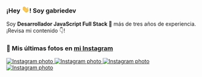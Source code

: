 <h3>¡Hey <img src="https://raw.githubusercontent.com/ABSphreak/ABSphreak/master/gifs/Hi.gif" width="20px" decondig="async">! Soy gabriedev</h3>

<p>Soy <strong>Desarrollador JavaScript Full Stack 🚀</strong> más de tres años de experiencia.<br />¡Revisa mi contenido 👇!</p>

### 📸 Mis últimas fotos en [mi Instagram](https://instagram.com/gabrie.dev)


<a href='https://instagram.com/p/CzMY3lzxgmx' target='_blank'>
  <img width='20%' src='https://scontent-mia3-2.cdninstagram.com/v/t51.2885-15/398916226_819142863293745_2426123683154743297_n.webp?stp=dst-jpg_e35&_nc_ht=scontent-mia3-2.cdninstagram.com&_nc_cat=109&_nc_ohc=I16pfKXE_IYAX_31y7j&edm=APU89FABAAAA&ccb=7-5&oh=00_AfBLS4UT4XCSj8UlLGrEnB-crDAKc1EQIInjM7WGzNbpRg&oe=657AA2E9&_nc_sid=bc0c2c' alt='Instagram photo' />
</a>
<a href='https://instagram.com/p/CygbQv4uqxM' target='_blank'>
  <img width='20%' src='https://scontent-mia3-2.cdninstagram.com/v/t51.2885-15/391525959_236593062741789_5868561716480810596_n.webp?stp=dst-jpg_e35&_nc_ht=scontent-mia3-2.cdninstagram.com&_nc_cat=109&_nc_ohc=UBbNHxQaAcAAX-WZL3a&edm=APU89FABAAAA&ccb=7-5&oh=00_AfDTcv_R8ytZ8x3g0qOQbcDgyvHKlGVP2-SFr3QDRDakYA&oe=657AAFA5&_nc_sid=bc0c2c' alt='Instagram photo' />
</a>
<a href='https://instagram.com/p/CxTmOF6vN8M' target='_blank'>
  <img width='20%' src='https://scontent-mia3-2.cdninstagram.com/v/t51.2885-15/378565944_323878180141713_8920720304536029091_n.jpg?stp=dst-jpg_e15&_nc_ht=scontent-mia3-2.cdninstagram.com&_nc_cat=109&_nc_ohc=Mna4KFSH-1MAX91CAsq&edm=APU89FABAAAA&ccb=7-5&oh=00_AfAL6HZNK_eQaXEdShzmhB3l2-_9BT8u9MUAQZelwZ_evQ&oe=657B9C18&_nc_sid=bc0c2c' alt='Instagram photo' />
</a>
<a href='https://instagram.com/p/CxLlYVlupp3' target='_blank'>
  <img width='20%' src='https://scontent-mia3-1.cdninstagram.com/v/t51.2885-15/377997579_196784406648750_7872949112471886655_n.webp?stp=dst-jpg_e35&_nc_ht=scontent-mia3-1.cdninstagram.com&_nc_cat=106&_nc_ohc=l4sqyeNxrUUAX814Fzj&edm=APU89FABAAAA&ccb=7-5&oh=00_AfCSSMLv2yvO7yvI5ZhP4h276-1z_rFQ3mjrdmE69iTlfw&oe=657B071B&_nc_sid=bc0c2c' alt='Instagram photo' />
</a>
